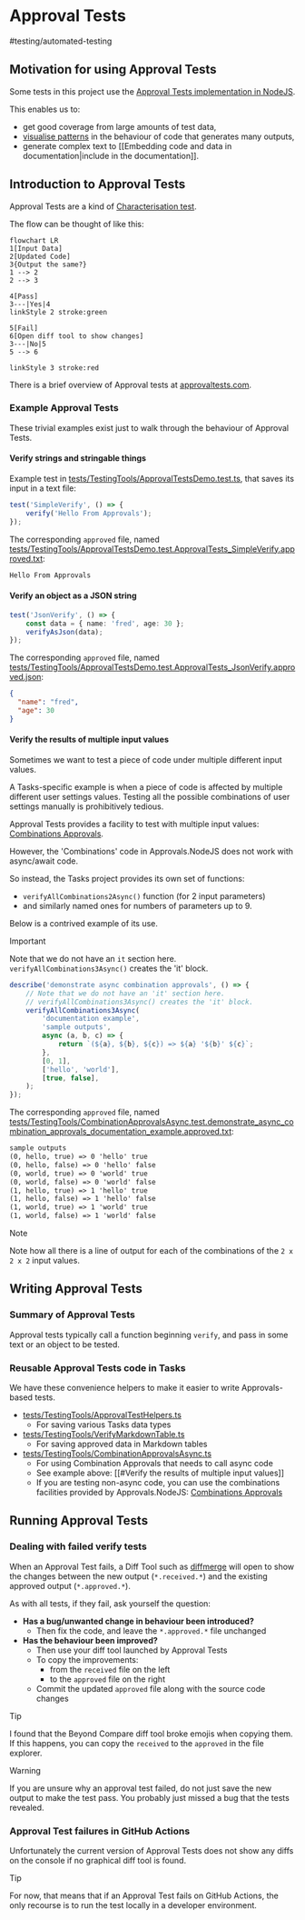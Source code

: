 # Approval Tests

<span class="related-pages">#testing/automated-testing</span>

## Motivation for using Approval Tests

Some tests in this project use the [Approval Tests implementation in NodeJS](https://github.com/approvals/Approvals.NodeJS).

This enables us to:

- get good coverage from large amounts of test data,
- [visualise patterns](https://github.com/obsidian-tasks-group/obsidian-tasks/blob/main/tests/Query/Filter/ReferenceDocs/FilterReference/DateFieldReference.test.explain_date_reference_last-this-next-weekday.approved.explanation.text) in the behaviour of code that generates many outputs,
- generate complex text to [[Embedding code and data in documentation|include in the documentation]].

## Introduction to Approval Tests

Approval Tests are a kind of [Characterisation test](https://en.wikipedia.org/wiki/Characterization_test).

The flow can be thought of like this:

```mermaid
flowchart LR
1[Input Data]
2[Updated Code]
3{Output the same?}
1 --> 2
2 --> 3

4[Pass]
3---|Yes|4
linkStyle 2 stroke:green

5[Fail]
6[Open diff tool to show changes]
3---|No|5
5 --> 6

linkStyle 3 stroke:red
```

There is a brief overview of Approval tests at [approvaltests.com](https://approvaltests.com).

### Example Approval Tests

These trivial examples exist just to walk through the behaviour of Approval Tests.

#### Verify strings and stringable things

Example test in [tests/TestingTools/ApprovalTestsDemo.test.ts](https://github.com/obsidian-tasks-group/obsidian-tasks/blob/main/tests/TestingTools/ApprovalTestsDemo.test.ts), that saves its input in a text file:

<!-- snippet: approval-test-as-text -->
```ts
test('SimpleVerify', () => {
    verify('Hello From Approvals');
});
```
<!-- endSnippet -->

The corresponding `approved` file, named [tests/TestingTools/ApprovalTestsDemo.test.ApprovalTests_SimpleVerify.approved.txt](https://github.com/obsidian-tasks-group/obsidian-tasks/blob/main/tests/TestingTools/ApprovalTestsDemo.test.ApprovalTests_SimpleVerify.approved.txt):

<!-- snippet: ApprovalTestsDemo.test.ApprovalTests_SimpleVerify.approved.txt -->
```txt
Hello From Approvals
```
<!-- endSnippet -->

#### Verify an object as a JSON string

<!-- snippet: approval-test-as-json -->
```ts
test('JsonVerify', () => {
    const data = { name: 'fred', age: 30 };
    verifyAsJson(data);
});
```
<!-- endSnippet -->

The corresponding `approved` file, named [tests/TestingTools/ApprovalTestsDemo.test.ApprovalTests_JsonVerify.approved.json](https://github.com/obsidian-tasks-group/obsidian-tasks/blob/main/tests/TestingTools/ApprovalTestsDemo.test.ApprovalTests_JsonVerify.approved.json):

<!-- snippet: ApprovalTestsDemo.test.ApprovalTests_JsonVerify.approved.json -->
```json
{
  "name": "fred",
  "age": 30
}
```
<!-- endSnippet -->

#### Verify the results of multiple input values

Sometimes we want to test a piece of code under multiple different input values.

A Tasks-specific example is when a piece of code is affected by multiple different user settings values. Testing all the possible combinations of user settings manually is prohibitively tedious.

Approval Tests provides a facility to test with multiple input values: [Combinations Approvals](https://github.com/approvals/Approvals.NodeJS/blob/master/docs/reference/CombinationApprovals.md).

However, the 'Combinations' code in Approvals.NodeJS does not work with async/await code.

So instead, the Tasks project provides its own set of functions:

- `verifyAllCombinations2Async()` function (for 2 input parameters)
- and similarly named ones for numbers of parameters up to 9.

Below is a contrived example of its use.

> [!Important]
> Note that we do not have an `it` section here. `verifyAllCombinations3Async()` creates the 'it' block.

<!-- snippet: async-combination-approvals -->
```ts
describe('demonstrate async combination approvals', () => {
    // Note that we do not have an 'it' section here.
    // verifyAllCombinations3Async() creates the 'it' block.
    verifyAllCombinations3Async(
        'documentation example',
        'sample outputs',
        async (a, b, c) => {
            return `(${a}, ${b}, ${c}) => ${a} '${b}' ${c}`;
        },
        [0, 1],
        ['hello', 'world'],
        [true, false],
    );
});
```
<!-- endSnippet -->

The corresponding `approved` file, named [tests/TestingTools/CombinationApprovalsAsync.test.demonstrate_async_combination_approvals_documentation_example.approved.txt](https://github.com/obsidian-tasks-group/obsidian-tasks/blob/main/tests/TestingTools/CombinationApprovalsAsync.test.demonstrate_async_combination_approvals_documentation_example.approved.txt):

<!-- snippet: CombinationApprovalsAsync.test.demonstrate_async_combination_approvals_documentation_example.approved.txt -->
```txt
sample outputs
(0, hello, true) => 0 'hello' true
(0, hello, false) => 0 'hello' false
(0, world, true) => 0 'world' true
(0, world, false) => 0 'world' false
(1, hello, true) => 1 'hello' true
(1, hello, false) => 1 'hello' false
(1, world, true) => 1 'world' true
(1, world, false) => 1 'world' false
```
<!-- endSnippet -->

> [!NOTE]
> Note how all there is a line of output for each of the combinations of the `2 x 2 x 2` input values.

## Writing Approval Tests

### Summary of Approval Tests

Approval tests typically call a function beginning `verify`, and pass
in some text or an object to be tested.

### Reusable Approval Tests code in Tasks

We have these convenience helpers to make it easier to write Approvals-based tests.

- [tests/TestingTools/ApprovalTestHelpers.ts](https://github.com/obsidian-tasks-group/obsidian-tasks/blob/main/tests/TestingTools/ApprovalTestHelpers.ts)
  - For saving various Tasks data types
- [tests/TestingTools/VerifyMarkdownTable.ts](https://github.com/obsidian-tasks-group/obsidian-tasks/blob/main/tests/TestingTools/VerifyMarkdownTable.ts)
  - For saving approved data in Markdown tables
- [tests/TestingTools/CombinationApprovalsAsync.ts](https://github.com/obsidian-tasks-group/obsidian-tasks/blob/main/tests/TestingTools/CombinationApprovalsAsync.ts)
  - For using Combination Approvals that needs to call async code
  - See example above: [[#Verify the results of multiple input values]]
  - If you are testing non-async code, you can use the combinations facilities provided by  Approvals.NodeJS: [Combinations Approvals](https://github.com/approvals/Approvals.NodeJS/blob/master/docs/reference/CombinationApprovals.md)

## Running Approval Tests

### Dealing with failed verify tests

When an Approval Test fails, a Diff Tool such as [diffmerge](https://sourcegear.com/diffmerge/) will open to show the changes between the new output (`*.received.*`) and the existing approved output (`*.approved.*`).

As with all tests, if they fail, ask yourself the question:

- **Has a bug/unwanted change in behaviour been introduced?**
  - Then fix the code, and leave the `*.approved.*` file unchanged
- **Has the behaviour been improved?**
  - Then use your diff tool launched by Approval Tests
  - To copy the improvements:
    - from the `received` file on the left
    - to the `approved` file on the right
  - Commit the updated `approved` file along with the source code changes

> [!tip]
> I found that the Beyond Compare diff tool broke emojis when copying them. If this happens, you can copy the `received` to the `approved` in the file explorer.

> [!warning]
> If you are unsure why an approval test failed, do not just save the new output to make the test pass. You probably just missed a bug that the tests revealed.

### Approval Test failures in GitHub Actions

Unfortunately the current version of Approval Tests does not show any diffs on the console if no graphical diff tool is found.

> [!tip]
> For now, that means that if an Approval Test fails on GitHub Actions, the only recourse is to run the test locally in a developer environment.
